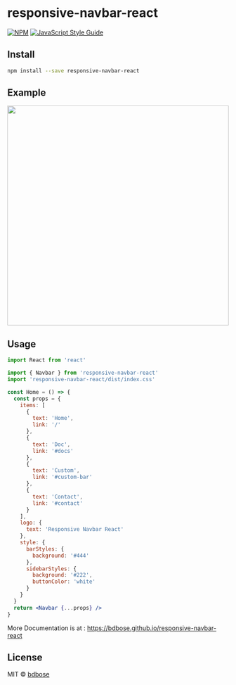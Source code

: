 # responsive-navbar-react

[![NPM](https://img.shields.io/npm/v/responsive-navbar-react.svg)](https://www.npmjs.com/package/responsive-navbar-react) [![JavaScript Style Guide](https://img.shields.io/badge/code_style-standard-brightgreen.svg)](https://standardjs.com)

## Install

```bash
npm install --save responsive-navbar-react
```

## Example

<img src='https://s3.gifyu.com/images/gif-min.gif' width='100%' height='500'>

## Usage

```jsx
import React from 'react'

import { Navbar } from 'responsive-navbar-react'
import 'responsive-navbar-react/dist/index.css'

const Home = () => {
  const props = {
    items: [
      {
        text: 'Home',
        link: '/'
      },
      {
        text: 'Doc',
        link: '#docs'
      },
      {
        text: 'Custom',
        link: '#custom-bar'
      },
      {
        text: 'Contact',
        link: '#contact'
      }
    ],
    logo: {
      text: 'Responsive Navbar React'
    },
    style: {
      barStyles: {
        background: '#444'
      },
      sidebarStyles: {
        background: '#222',
        buttonColor: 'white'
      }
    }
  }
  return <Navbar {...props} />
}
```

More Documentation is at : https://bdbose.github.io/responsive-navbar-react

## License

MIT © [bdbose](https://github.com/bdbose)

